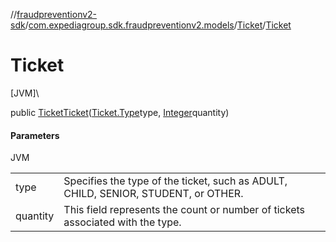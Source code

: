//[fraudpreventionv2-sdk](../../../index.md)/[com.expediagroup.sdk.fraudpreventionv2.models](../index.md)/[Ticket](index.md)/[Ticket](-ticket.md)

# Ticket

[JVM]\

public [Ticket](index.md)[Ticket](-ticket.md)([Ticket.Type](-type/index.md)type, [Integer](https://docs.oracle.com/javase/8/docs/api/java/lang/Integer.html)quantity)

#### Parameters

JVM

| | |
|---|---|
| type | Specifies the type of the ticket, such as ADULT, CHILD, SENIOR, STUDENT, or OTHER. |
| quantity | This field represents the count or number of tickets associated with the type. |

